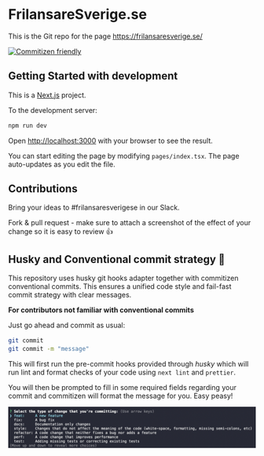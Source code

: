 # FrilansareSverige.se

This is the Git repo for the page https://frilansaresverige.se/

[![Commitizen friendly](https://img.shields.io/badge/commitizen-friendly-brightgreen.svg)](http://commitizen.github.io/cz-cli/)

## Getting Started with development

This is a [Next.js](https://nextjs.org/) project.

To the development server:

```bash
npm run dev
```

Open [http://localhost:3000](http://localhost:3000) with your browser to see the result.

You can start editing the page by modifying `pages/index.tsx`. The page auto-updates as you edit the file.

## Contributions

Bring your ideas to #frilansaresverigese in our Slack.

Fork & pull request - make sure to attach a screenshot of the effect of your change so it is easy to review 👍

## Husky and Conventional commit strategy 🐶 
This repository uses husky git hooks adapter together with commitizen conventional commits. This ensures a unified code style and fail-fast commit strategy with clear messages. 

**For contributors not familiar with conventional commits**

Just go ahead and commit as usual:
```bash
git commit
git commit -m "message"
``` 

This will first run the pre-commit hooks provided through _husky_ which will run lint and format checks of your code using `next lint` and `prettier`.

You will then be prompted to fill in some required fields regarding your commit and commitizen will format the message for you. Easy peasy!

![commitizen-example](repo-assets/commitizen-example.png)
